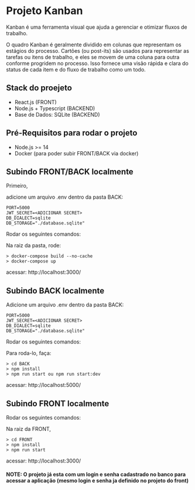 # Projeto Kanban

Kanban é uma ferramenta visual que ajuda a gerenciar e otimizar fluxos de trabalho.

O quadro Kanban é geralmente dividido em colunas que representam os estágios do processo. Cartões (ou post-its) são usados para representar as tarefas ou itens de trabalho, e eles se movem de uma coluna para outra conforme progridem no processo. Isso fornece uma visão rápida e clara do status de cada item e do fluxo de trabalho como um todo.

## Stack do proejeto

- React.js (FRONT)
- Node.js + Typescript (BACKEND)
- Base de Dados: SQLite (BACKEND)

## Pré-Requisitos para rodar o projeto

- Node.js >= 14
- Docker (para poder subir FRONT/BACK via docker)

## Subindo FRONT/BACK localmente

Primeiro,

adicione um arquivo .env dentro da pasta BACK:

```
PORT=5000
JWT_SECRET=<ADICIONAR SECRET>
DB_DIALECT=sqlite
DB_STORAGE="./database.sqlite"
```

Rodar os seguintes comandos:

Na raiz da pasta, rode:

```console
> docker-compose build --no-cache
> docker-compose up
```

acessar: http://localhost:3000/

## Subindo BACK localmente

Adicione um arquivo .env dentro da pasta BACK:

```
PORT=5000
JWT_SECRET=<ADICIONAR SECRET>
DB_DIALECT=sqlite
DB_STORAGE="./database.sqlite"
```

Rodar os seguintes comandos:

Para roda-lo, faça:

```console
> cd BACK
> npm install
> npm run start ou npm run start:dev
```

acessar: http://localhost:5000/

## Subindo FRONT localmente

Rodar os seguintes comandos:

Na raiz da FRONT,

```console
> cd FRONT
> npm install
> npm run start
```

acessar: http://localhost:3000/

#### NOTE: O projeto já esta com um login e senha cadastrado no banco para acessar a aplicação (mesmo login e senha ja definido no projeto do front)

